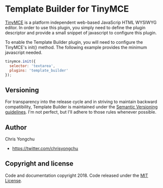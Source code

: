 # Template Builder for TinyMCE
[TinyMCE](https://www.tinymce.com/) is a platform independent web-based JavaScrip HTML WYSIWYG editor. In order to use this plugin, you simply need to define the plugin descriptor and provide a small snippet of javascript to configure this plugin.

To enable the Template Builder plugin, you will need to configure the TinyMCE's init() method. The following example provides the minimum javascript needed.

```javascript
tinymce.init({
  selector: 'textarea',
  plugins: 'template_builder'
});
```
## Versioning
For transparency into the release cycle and in striving to maintain backward compatibility, Template Builder is maintained under the [Semantic Versioning guidelines](http://semver.org/). I'm not perfect, but I'll adhere to those rules whenever possible.

## Author
Chris Yongchu
* https://twitter.com/chrisyongchu

## Copyright and license
Code and documentation copyright 2018. Code released under the [MIT License](https://sanbox.org/etc/blob/master/licenses/MIT/).
